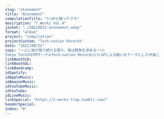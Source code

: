 ```yaml
---
slug: "atonement"
title: "Atonement"
compilationTitle: "traPと戦っテクネ"
description: "T.Workz Vol.4"
jacket: "./20210822-atonement.webp"
format: "album"
project: "compilation"
projectCustom: "Tech-nation Records"
date: "2021/08/22"
copy: "ー心に焔が宿り続ける限り、体は闘争を求めるー\n
Tokyo TechのDTMサークルTech-nation RecordsとtraPによる戦いをテーマにした作曲コンピ！闘いの行方をその耳で聴き届けろ！"
linkBoothCD: 
linkBoothDL: 
linkBandcamp: 
idSpotify: 
idAppleMusic: 
idAmazonMusic: 
idYouTubeMusic: 
idYouTube: 
idLineMusic: 
linkSpecial: "https://t-workz-trap.tumblr.com/"
headerSpecial: 
index: "0"
---
```


